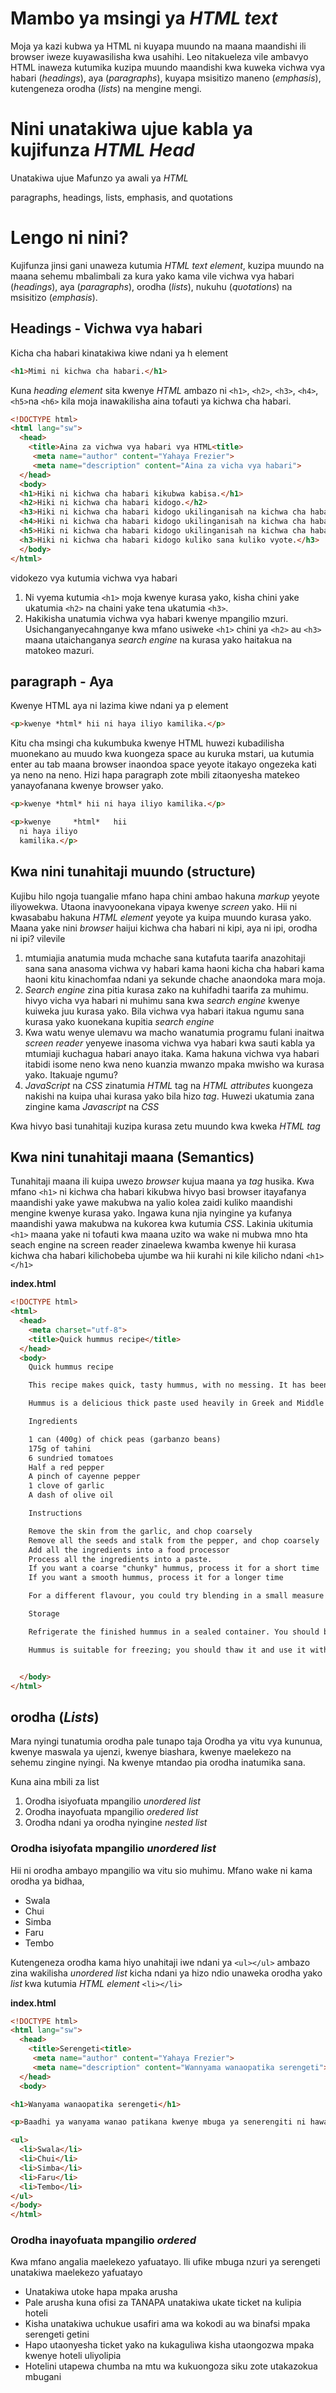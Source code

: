 # Mambo ya msingi ya *HTML text*

Moja ya kazi kubwa ya HTML ni kuyapa muundo na maana maandishi ili browser iweze kuyawasilisha kwa usahihi. Leo nitakueleza vile ambavyo HTML inaweza kutumika kuzipa muundo maandishi kwa kuweka vichwa vya habari  (*headings*), aya (*paragraphs*), kuyapa msisitizo maneno  (*emphasis*), kutengeneza orodha (*lists*) na mengine mengi.

# Nini unatakiwa ujue kabla ya kujifunza *HTML Head*
Unatakiwa ujue Mafunzo ya awali ya *HTML*

paragraphs, headings, lists, emphasis, and quotations

# Lengo ni nini?
Kujifunza jinsi gani unaweza kutumia *HTML text element*, kuzipa muundo na maana sehemu mbalimbali za kura yako kama vile vichwa vya habari (*headings*), aya (*paragraphs*), orodha (*lists*), nukuhu (*quotations*) na msisitizo (*emphasis*).

## Headings - Vichwa vya habari
Kicha cha habari kinatakiwa kiwe ndani ya h element 
```html
<h1>Mimi ni kichwa cha habari.</h1>
```
Kuna *heading element* sita kwenye *HTML* ambazo ni `<h1>`, `<h2>`, `<h3>`, `<h4>`, `<h5>`na `<h6>` kila moja inawakilisha aina tofauti ya kichwa cha habari.

```html
<!DOCTYPE html>
<html lang="sw">
  <head>
    <title>Aina za vichwa vya habari vya HTML<title>
     <meta name="author" content="Yahaya Frezier">
     <meta name="description" content="Aina za vicha vya habari">
  </head>
  <body>
  <h1>Hiki ni kichwa cha habari kikubwa kabisa.</h1>
  <h2>Hiki ni kichwa cha habari kidogo.</h2>
  <h3>Hiki ni kichwa cha habari kidogo ukilinganisah na kichwa cha habari cha h2.</h3>
  <h4>Hiki ni kichwa cha habari kidogo ukilinganisah na kichwa cha habari cha h3.</h4>
  <h5>Hiki ni kichwa cha habari kidogo ukilinganisah na kichwa cha habari cha h4.</h5>
  <h3>Hiki ni kichwa cha habari kidogo kuliko sana kuliko vyote.</h3>
  </body>
</html>
```
vidokezo vya kutumia vichwa vya habari
1. Ni vyema kutumia `<h1>` moja kwenye kurasa yako, kisha chini yake ukatumia `<h2>` na chaini yake tena ukatumia `<h3>`.
2. Hakikisha unatumia vichwa vya habari kwenye mpangilio mzuri. Usichanganyecahnganye kwa mfano usiweke `<h1>` chini ya `<h2>` au `<h3>` maana utaichanganya *search engine* na kurasa yako haitakua na matokeo mazuri.

## paragraph - Aya
Kwenye HTML aya ni lazima kiwe ndani ya p element
```html
<p>kwenye *html* hii ni haya iliyo kamilika.</p>
```

Kitu cha msingi cha kukumbuka kwenye HTML huwezi kubadilisha muonekano au muudo kwa kuongeza space au kuruka mstari, ua kutumia enter au tab maana browser inaondoa space yeyote itakayo ongezeka kati ya neno na neno. Hizi hapa paragraph zote mbili zitaonyesha matekeo yanayofanana kwenye browser yako.

```html
<p>kwenye *html* hii ni haya iliyo kamilika.</p>

<p>kwenye     *html*   hii 
  ni haya iliyo
  kamilika.</p>
```

## Kwa nini tunahitaji muundo (structure)
Kujibu hilo ngoja tuangalie mfano hapa chini ambao hakuna *markup* yeyote iliyowekwa. Utaona inavyoonekana vipaya kwenye *screen* yako. 
Hii ni kwasababu hakuna *HTML element* yeyote ya kuipa muundo kurasa yako. Maana yake nini *browser* haijui kichwa cha habari ni kipi, aya ni ipi, orodha ni ipi? vilevile 
1. mtumiajia anatumia muda mchache sana kutafuta taarifa anazohitaji sana sana anasoma vichwa vy habari kama haoni kicha cha habari kama haoni kitu kinachomfaa ndani ya sekunde chache anaondoka mara moja.
2. *Search engine* zina pitia kurasa zako na kuhifadhi taarifa za muhimu. hivyo vicha vya habari ni muhimu sana kwa *search engine* kwenye kuiweka juu kurasa yako. Bila vichwa vya habari itakua ngumu sana kurasa yako kuonekana kupitia *search engine*
3. Kwa watu wenye ulemavu wa macho wanatumia programu fulani inaitwa *screen reader* yenyewe inasoma vichwa vya habari kwa sauti kabla ya mtumiaji kuchagua habari anayo itaka. Kama hakuna vichwa vya habari itabidi isome neno kwa neno kuanzia mwanzo mpaka mwisho wa kurasa yako. Itakuaje ngumu?
4. *JavaScript* na *CSS* zinatumia *HTML* tag na *HTML attributes* kuongeza nakishi na kuipa uhai kurasa yako bila hizo *tag*. Huwezi ukatumia zana zingine kama *Javascript* na *CSS*

Kwa hivyo basi tunahitaji kuzipa kurasa zetu muundo kwa kweka *HTML tag*

## Kwa nini tunahitaji maana (Semantics)
Tunahitaji maana ili kuipa uwezo *browser* kujua maana ya *tag* husika. Kwa mfano `<h1>` ni kichwa cha habari kikubwa hivyo basi browser itayafanya maandishi yake yawe makubwa na yalio kolea zaidi kuliko maandishi mengine kwenye kurasa yako. Ingawa kuna njia nyingine ya kufanya maandishi yawa makubwa na kukorea kwa kutumia *CSS*. Lakinia ukitumia `<h1>` maana yake ni tofauti kwa maana uzito wa wake ni mubwa mno hta seach engine na screen reader zinaelewa kwamba kwenye hii kurasa kichwa cha habari kilichobeba ujumbe wa hii kurahi ni kile kilicho ndani `<h1></h1>`

**index.html**

```html
<!DOCTYPE html>
<html>
  <head>
    <meta charset="utf-8">
    <title>Quick hummus recipe</title>
  </head>
  <body>
    Quick hummus recipe

    This recipe makes quick, tasty hummus, with no messing. It has been adapted from a number of different recipes that I have read over the years.

    Hummus is a delicious thick paste used heavily in Greek and Middle Eastern dishes. It is very tasty with salad, grilled meats and pitta breads.

    Ingredients

    1 can (400g) of chick peas (garbanzo beans)
    175g of tahini
    6 sundried tomatoes
    Half a red pepper
    A pinch of cayenne pepper
    1 clove of garlic
    A dash of olive oil

    Instructions

    Remove the skin from the garlic, and chop coarsely
    Remove all the seeds and stalk from the pepper, and chop coarsely
    Add all the ingredients into a food processor
    Process all the ingredients into a paste.
    If you want a coarse "chunky" hummus, process it for a short time
    If you want a smooth hummus, process it for a longer time

    For a different flavour, you could try blending in a small measure of lemon and coriander, chili pepper, lime and chipotle, harissa and mint, or spinach and feta cheese. Experiment and see what works for you.

    Storage

    Refrigerate the finished hummus in a sealed container. You should be able to use it for about a week after you've made it. If it starts to become fizzy, you should definitely discard it.

    Hummus is suitable for freezing; you should thaw it and use it within a couple of months.


  </body>
</html>

```

## orodha (*Lists*)
Mara nyingi tunatumia orodha pale tunapo taja Orodha ya vitu vya kununua, kwenye maswala ya ujenzi, kwenye biashara, kwenye  maelekezo na sehemu zingine nyingi. Na kwenye mtandao pia orodha inatumika sana.

Kuna aina mbili za list
1. Orodha isiyofuata mpangilio *unordered list*
2. Orodha inayofuata mpangilio *oredered list*
3. Orodha ndani ya orodha nyingine *nested list*

### Orodha isiyofata mpangilio *unordered list*
Hii ni orodha ambayo mpangilio wa vitu sio muhimu. Mfano wake ni kama orodha ya bidhaa, 
* Swala
* Chui
* Simba
* Faru
* Tembo

Kutengeneza orodha kama hiyo unahitaji  iwe ndani ya `<ul></ul>` ambazo zina wakilisha *unordered list* kicha ndani ya hizo ndio unaweka orodha yako *list* kwa kutumia *HTML element* `<li></li>`

**index.html**
```html
<!DOCTYPE html>
<html lang="sw">
  <head>
    <title>Serengeti<title>
     <meta name="author" content="Yahaya Frezier">
     <meta name="description" content="Wannyama wanaopatika serengeti">
  </head>
  <body>

<h1>Wanyama wanaopatika serengeti</h1>

<p>Baadhi ya wanyama wanao patikana kwenye mbuga ya senerengiti ni hawa</p>

<ul>
  <li>Swala</li>
  <li>Chui</li>
  <li>Simba</li>
  <li>Faru</li>
  <li>Tembo</li>
</ul>
</body>
</html>
````
### Orodha inayofuata mpangilio *ordered*
Kwa mfano angalia maelekezo yafuatayo. Ili ufike mbuga nzuri ya serengeti unatakiwa maelekezo yafuatayo
* Unatakiwa utoke hapa mpaka arusha 
* Pale arusha kuna ofisi za TANAPA unatakiwa ukate ticket na kulipia hoteli 
* Kisha unatakiwa uchukue usafiri ama wa kokodi au wa binafsi mpaka serengeti getini
* Hapo utaonyesha ticket yako na kukaguliwa kisha utaongozwa mpaka kwenye hoteli uliyolipia
* Hotelini utapewa chumba na mtu wa kukuongoza siku zote utakazokua mbugani

 

